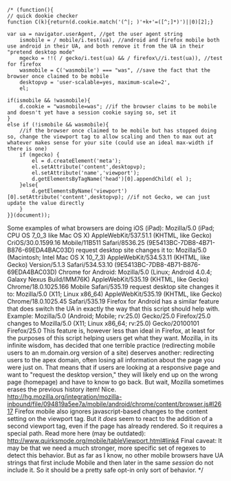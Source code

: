 
 
    /* (function(){
    // quick dookie checker
    function C(k){return(d.cookie.match('(^|; )'+k+'=([^;]*)')||0)[2];}
    
    var ua = navigator.userAgent, //get the user agent string
        ismobile = / mobile/i.test(ua), //android and firefox mobile both use android in their UA, and both remove it from the UA in their "pretend desktop mode"
        mgecko = !!( / gecko/i.test(ua) && / firefox\//i.test(ua)), //test for firefox
        wasmobile = C('wasmobile') === "was", //save the fact that the browser once claimed to be mobile
        desktopvp = 'user-scalable=yes, maximum-scale=2',
        el;
 
    if(ismobile && !wasmobile){
        d.cookie = "wasmobile=was"; //if the browser claims to be mobile and doesn't yet have a session cookie saying so, set it
    }
    else if (!ismobile && wasmobile){
        //if the browser once claimed to be mobile but has stopped doing so, change the viewport tag to allow scaling and then to max out at whatever makes sense for your site (could use an ideal max-width if there is one)
        if (mgecko) {
            el = d.createElement('meta');
            el.setAttribute('content',desktopvp);
            el.setAttribute('name','viewport');
            d.getElementsByTagName('head')[0].appendChild( el );
        }else{
            d.getElementsByName('viewport')[0].setAttribute('content',desktopvp); //if not Gecko, we can just update the value directly
        }
    }}(document));



Some examples of what browsers are doing
iOS (iPad):
Mozilla/5.0 (iPad; CPU OS 7_0_3 like Mac OS X) AppleWebKit/537.51.1 (KHTML, like Gecko) CriOS/30.0.1599.16 Mobile/11B511 Safari/8536.25 (9E5413BC-7DB8-4B71-B876-69EDA4BAC03D)
request desktop site changes it to:
Mozilla/5.0 (Macintosh; Intel Mac OS X 10_7_3) AppleWebKit/534.53.11 (KHTML, like Gecko) Version/5.1.3 Safari/534.53.10 (9E5413BC-7DB8-4B71-B876-69EDA4BAC03D)
Chrome for Android:
Mozilla/5.0 (Linux; Android 4.0.4; Galaxy Nexus Build/IMM76K) AppleWebKit/535.19 (KHTML, like Gecko) Chrome/18.0.1025.166 Mobile Safari/535.19
request desktop site changes it to:
Mozilla/5.0 (X11; Linux x86_64) AppleWebKit/535.19 (KHTML, like Gecko) Chrome/18.0.1025.45 Safari/535.19
Firefox for Android has a similar feature that does switch the UA in exactly the way that this script should help with. Example:
Mozilla/5.0 (Android; Mobile; rv:25.0) Gecko/25.0 Firefox/25.0
changes to 
Mozilla/5.0 (X11; Linux x86_64; rv:25.0) Gecko/20100101 Firefox/25.0
This feature is, however less than ideal in Firefox, at least for the purposes of this script helping users get what they want. Mozilla, in its infinite wisdom, has decided that one terrible practice (redirecting mobile users to an m.domain.org version of a site) deserves another: redirecting users to the apex domain, often losing all information about the page you were just on.  That means that if users are looking at a responsive page and want to "request the desktop version," they will likely end up on the wrong page (homepage) and have to know to go back. But wait, Mozilla sometimes erases the previous history item! Nice.  
http://hg.mozilla.org/integration/mozilla-inbound/file/094819a5ee7a/mobile/android/chrome/content/browser.js#l2617
Firefox mobile also ignores javascript-based changes to the content setting on the viewport tag.  But it _does_ seem to react to the addition of a second viewport tag, even if the page has already rendered.  So it requires a special path.
Read more here (may be outdated):
http://www.quirksmode.org/mobile/tableViewport.html#link4
Final caveat: It may be that we need a much stronger, more specific set of regexes to detect this behavior. But as far as I know, no other mobile browsers have UA strings that first include Mobile and then later in the same _session_ do not include it. So it should be a pretty safe opt-in only sort of behavior.
*/
